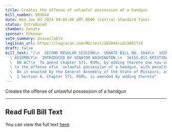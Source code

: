 ```yaml
---
title: Creates the offense of unlawful possession of a handgun
bill_number: SB1044
date: Wed Jan 03 2024 00:00:00 GMT-0600 (Central Standard Time)
status: Introduced
chamber: Senate
sponsor: Unknown
vote_summary: Unavailable
legiscan_url: https://legiscan.com/MO/text/SB1044/id/2861719
draft: false
bill_text: "|\n  SECOND REGULAR SESSION\n  SENATE BILL NO. 1044\n  102ND GENERA L\
  \ ASSEMBLY\n  INTRODUCED BY SENATOR WASHINGTON.\n  3615S.01I KRISTINA MARTIN, Secretary\n\
  \  AN ACT\n  To amend chapter 571, RSMo, by adding thereto one new section relating\
  \ to the offense of\n  unlawful possession of a handgun, with penalty provisions.\n\
  \  Be it enacted by the General Assembly of the State of Missouri, as follows:\n\
  \  1 Section A. Chapter 571, RSMo, is amended by adding thereto"
---
```

Creates the offense of unlawful possession of a handgun

---

## Read Full Bill Text

You can view the full text [here](https://legiscan.com/MO/text/SB1044/id/2861719).
